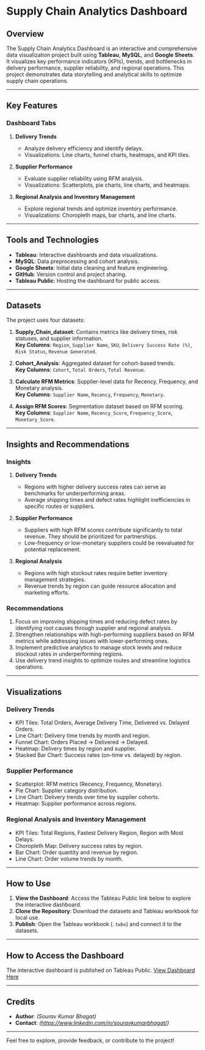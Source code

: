 # Supply Chain Analytics Dashboard

## Overview
The Supply Chain Analytics Dashboard is an interactive and comprehensive data visualization project built using **Tableau**, **MySQL**, and **Google Sheets**. It visualizes key performance indicators (KPIs), trends, and bottlenecks in delivery performance, supplier reliability, and regional operations. This project demonstrates data storytelling and analytical skills to optimize supply chain operations.

---

## Key Features
### Dashboard Tabs
1. **Delivery Trends**
   - Analyze delivery efficiency and identify delays.
   - Visualizations: Line charts, funnel charts, heatmaps, and KPI tiles.

2. **Supplier Performance**
   - Evaluate supplier reliability using RFM analysis.
   - Visualizations: Scatterplots, pie charts, line charts, and heatmaps.

3. **Regional Analysis and Inventory Management**
   - Explore regional trends and optimize inventory performance.
   - Visualizations: Choropleth maps, bar charts, and line charts.

---

## Tools and Technologies
- **Tableau**: Interactive dashboards and data visualizations.
- **MySQL**: Data preprocessing and cohort analysis.
- **Google Sheets**: Initial data cleaning and feature engineering.
- **GitHub**: Version control and project sharing.
- **Tableau Public**: Hosting the dashboard for public access.

---

## Datasets
The project uses four datasets:
1. **Supply_Chain_dataset**: Contains metrics like delivery times, risk statuses, and supplier information.  
   **Key Columns**: `Region`, `Supplier Name`, `SKU`, `Delivery Success Rate (%)`, `Risk Status`, `Revenue Generated`.

2. **Cohort_Analysis**: Aggregated dataset for cohort-based trends.  
   **Key Columns**: `Cohort`, `Total Orders`, `Total Revenue`.

3. **Calculate RFM Metrics**: Supplier-level data for Recency, Frequency, and Monetary analysis.  
   **Key Columns**: `Supplier Name`, `Recency`, `Frequency`, `Monetary`.

4. **Assign RFM Scores**: Segmentation dataset based on RFM scoring.  
   **Key Columns**: `Supplier Name`, `Recency_Score`, `Frequency_Score`, `Monetary_Score`.

---

## Insights and Recommendations
### Insights
1. **Delivery Trends**
   - Regions with higher delivery success rates can serve as benchmarks for underperforming areas.
   - Average shipping times and defect rates highlight inefficiencies in specific routes or suppliers.

2. **Supplier Performance**
   - Suppliers with high RFM scores contribute significantly to total revenue. They should be prioritized for partnerships.
   - Low-frequency or low-monetary suppliers could be reevaluated for potential replacement.

3. **Regional Analysis**
   - Regions with high stockout rates require better inventory management strategies.
   - Revenue trends by region can guide resource allocation and marketing efforts.

### Recommendations
1. Focus on improving shipping times and reducing defect rates by identifying root causes through supplier and regional analysis.
2. Strengthen relationships with high-performing suppliers based on RFM metrics while addressing issues with lower-performing ones.
3. Implement predictive analytics to manage stock levels and reduce stockout rates in underperforming regions.
4. Use delivery trend insights to optimize routes and streamline logistics operations.

---

## Visualizations
### Delivery Trends
- KPI Tiles: Total Orders, Average Delivery Time, Delivered vs. Delayed Orders.
- Line Chart: Delivery time trends by month and region.
- Funnel Chart: Orders Placed → Delivered → Delayed.
- Heatmap: Delivery times by region and supplier.
- Stacked Bar Chart: Success rates (on-time vs. delayed) by region.

### Supplier Performance
- Scatterplot: RFM metrics (Recency, Frequency, Monetary).
- Pie Chart: Supplier category distribution.
- Line Chart: Delivery trends over time by supplier cohorts.
- Heatmap: Supplier performance across regions.

### Regional Analysis and Inventory Management
- KPI Tiles: Total Regions, Fastest Delivery Region, Region with Most Delays.
- Choropleth Map: Delivery success rates by region.
- Bar Chart: Order quantity and revenue by region.
- Line Chart: Order volume trends by month.

---

## How to Use
1. **View the Dashboard**: Access the Tableau Public link below to explore the interactive dashboard.
2. **Clone the Repository**: Download the datasets and Tableau workbook for local use.
3. **Publish**: Open the Tableau workbook (`.twbx`) and connect it to the datasets.

---

## **How to Access the Dashboard**
The interactive dashboard is published on Tableau Public. [View Dashboard Here](https://public.tableau.com/views/SupplyChainAnalysis_17356428410530/RegionalAnalysis?:language=en-US&:sid=&:redirect=auth&:display_count=n&:origin=viz_share_link)

---

## Credits
- **Author**: *(Sourav Kumar Bhagat)*
- **Contact**: *(https://www.linkedin.com/in/souravkumarbhagat/)*

---

Feel free to explore, provide feedback, or contribute to the project!
